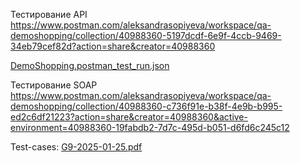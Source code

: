 Тестирование API
https://www.postman.com/aleksandrasopiyeva/workspace/qa-demoshopping/collection/40988360-5197dcdf-6e9f-4ccb-9469-34eb79cef82d?action=share&creator=40988360

[DemoShopping.postman_test_run.json](https://github.com/user-attachments/files/18530491/DemoShopping.postman_test_run.json)


Тестирование SOAP
https://www.postman.com/aleksandrasopiyeva/workspace/qa-demoshopping/collection/40988360-c736f91e-b38f-4e9b-b995-ed2c6df21223?action=share&creator=40988360&active-environment=40988360-19fabdb2-7d7c-495d-b051-d6fd6c245c12

Test-cases:
[G9-2025-01-25.pdf](https://github.com/user-attachments/files/18544795/G9-2025-01-25.pdf)
